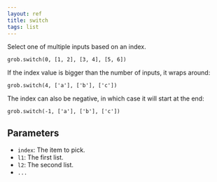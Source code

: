 ```yaml
---
layout: ref
title: switch
tags: list
---
```

Select one of multiple inputs based on an index.

    grob.switch(0, [1, 2], [3, 4], [5, 6])

If the index value is bigger than the number of inputs, it wraps around:

    grob.switch(4, ['a'], ['b'], ['c'])

The index can also be negative, in which case it will start at the end:

    grob.switch(-1, ['a'], ['b'], ['c'])

## Parameters
- `index`: The item to pick.
- `l1`: The first list.
- `l2`: The second list.
- `...`
